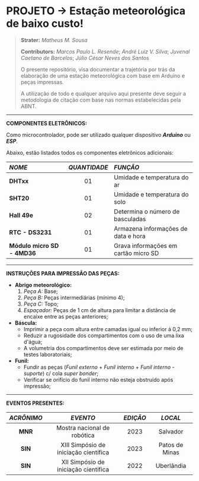 # PROJETO -> Estação meteorológica de baixo custo!

> **Strater:** *Matheus M. Sousa*
>
> **Contributors:** *Marcos Paulo L. Resende*; *André Luiz V. Silva*; *Juvenal Caetano de Barcelos*; *Júlio César Neves dos Santos*
>
> O presente repositório, visa documentar a trajetória por trás da elaboração de uma estação meteorológica com base em Arduíno e peças impressas.
>
> A utilização de todo e qualquer arquivo aqui presente deve seguir a metodologia de citação com base nas normas estabelecidas pela ABNT. 

---

**COMPONENTES ELETRÔNICOS:**

Como microcontrolador, pode ser utilizado qualquer dispositivo ***Arduino*** ou ***ESP***.

Abaixo, estão listados todos os componentes eletrônicos adicionais:

| *NOME*                      | *QUANTIDADE*    | *FUNÇÃO*                               |
| :---                        | :---:           | :---                                   | 
| **DHTxx**                   | 01              | Umidade e temperatura do ar            |
| **SHT20**                   | 01              | Umidade e temperatura do solo          |
| **Hall 49e**                | 02              | Determina o número de basculadas       |
| **RTC - DS3231**            | 01              | Armazena informações de data e hora    |
| **Módulo micro SD - 4MD36** | 01              | Grava informações em cartão micro SD   |

---

**INSTRUÇÕES PARA IMPRESSÃO DAS PEÇAS:**

- **Abrigo meteorológico:**
  1. *Peça A:* Base;
  2. *Peça B:* Peças intermediárias (mínimo 4);
  3. *Peça C:* Topo;
  4. *Espaçador:* Peças de 1 cm de altura para limitar a distância de encaixe entre as peças anteriores;
- **Báscula:**
  - Imprimir a peça com altura entre camadas igual ou inferior á 0,2 mm;
  - Reduzir a rugosidade dos compartimentos com o uso de uma lixa d'água;
  - A volumetria dos compartimentos deve ser estimada por meio de testes laboratoriais;  
- **Funil:**
  - Fundir as peças (*Funil externo* + *Funil interno* + *Funil interno - suporte*) c/ cola *super bonder*;
  - Verificar se orifício do funil interno não esteja obstruído após impressão; 

---

**EVENTOS PRESENTES:**

| *ACRÔNIMO* | *EVENTO*                                 | *EDIÇÃO* | *LOCAL*          |
| :---:      | :---:                                    | :---:    | :---:            |
| **MNR**    | Mostra nacional de robótica              | 2023     | Salvador         |
| **SIN**    | XIII Simpósio de iniciação científica    | 2023     | Patos de Minas   |
| **SIN**    | XII Simpósio de iniciação científica     | 2022     | Uberlândia       |
